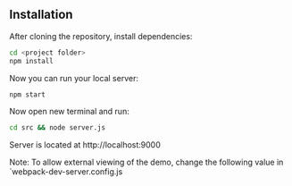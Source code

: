 ## Installation

After cloning the repository, install dependencies:
```sh
cd <project folder>
npm install
```

Now you can run your local server:
```sh
npm start
```

Now open new terminal and run:
```sh
cd src && node server.js
```

Server is located at http://localhost:9000

Note: To allow external viewing of the demo, change the following value in `webpack-dev-server.config.js